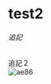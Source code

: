 # test2
###### 追記
追記２<br>
![ae86](https://user-images.githubusercontent.com/67813825/129496947-4419cb0e-4569-4f5d-895b-efd813830e18.jpg)
